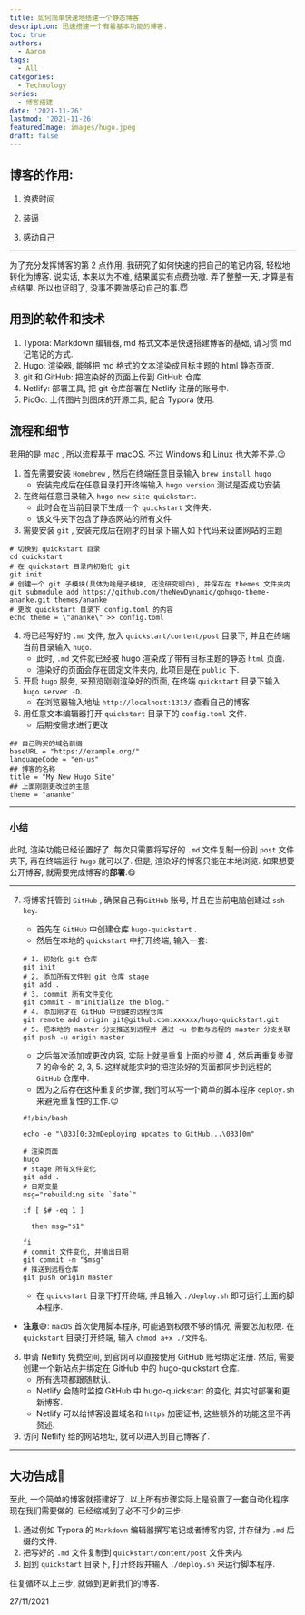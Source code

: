```yaml
---
title: 如何简单快速地搭建一个静态博客
description: 迅速搭建一个有着基本功能的博客.
toc: true
authors:
  - Aaron
tags:
  - All
categories:
  - Technology
series:
  - 博客搭建
date: '2021-11-26'
lastmod: '2021-11-26'
featuredImage: images/hugo.jpeg
draft: false
---
```


## 博客的作用:

1. 浪费时间

2. 装逼

3. 感动自己

---

为了充分发挥博客的第 2 点作用, 我研究了如何快速的把自己的笔记内容, 轻松地转化为博客. 说实话, 本来以为不难, 结果属实有点费劲嗷. 弄了整整一天, 才算是有点结果. 所以也证明了, 没事不要做感动自己的事.😇

## 用到的软件和技术

1. Typora: Markdown 编辑器, md 格式文本是快速搭建博客的基础, 请习惯 md 记笔记的方式.
2. Hugo: 渲染器, 能够把 md 格式的文本渲染成目标主题的 html 静态页面.
3. git 和 GitHub: 把渲染好的页面上传到 GitHub 仓库.
4. Netlify: 部署工具, 把 git 仓库部署在 Netlify 注册的账号中.
5. PicGo: 上传图片到图床的开源工具, 配合 Typora 使用.

## 流程和细节

我用的是 mac , 所以流程基于 macOS. 不过 Windows 和 Linux 也大差不差.😉

1. 首先需要安装 `Homebrew` , 然后在终端任意目录输入 `brew install hugo`
   - 安装完成后在任意目录打开终端输入 `hugo version` 测试是否成功安装.
2. 在终端任意目录输入 `hugo new site quickstart`.
   - 此时会在当前目录下生成一个 `quickstart` 文件夹.
   - 该文件夹下包含了静态网站的所有文件
3. 需要安装 `git` , 安装完成后在刚才的目录下输入如下代码来设置网站的主题

```shell
# 切换到 quickstart 目录
cd quickstart
# 在 quickstart 目录内初始化 git
git init
# 创建一个 git 子模块(具体为啥是子模块, 还没研究明白), 并保存在 themes 文件夹内
git submodule add https://github.com/theNewDynamic/gohugo-theme-ananke.git themes/ananke
# 更改 quickstart 目录下 config.toml 的内容
echo theme = \"ananke\" >> config.toml
```

4. 将已经写好的 `.md` 文件, 放入 `quickstart/content/post` 目录下, 并且在终端当前目录输入 `hugo`.
   - 此时, `.md` 文件就已经被 hugo 渲染成了带有目标主题的静态 `html` 页面.
   - 渲染好的页面会存在固定文件夹内, 此项目是在 `public` 下.
5. 开启 `hugo` 服务, 来预览刚刚渲染好的页面, 在终端 `quickstart` 目录下输入 `hugo server -D`.
   -  在浏览器输入地址 `http://localhost:1313/` 查看自己的博客.
6. 用任意文本编辑器打开 `quickstart` 目录下的 `config.toml` 文件.
   - 后期按需求进行更改

```shell
## 自己购买的域名前缀
baseURL = "https://example.org/"
languageCode = "en-us"
## 博客的名称
title = "My New Hugo Site"
## 上面刚刚更改过的主题
theme = "ananke"
```

---

### 小结

此时, 渲染功能已经设置好了. 每次只需要将写好的 `.md` 文件复制一份到 `post` 文件夹下, 再在终端运行 `hugo` 就可以了. 但是, 渲染好的博客只能在本地浏览. 如果想要公开博客, 就需要完成博客的**部署**.😋

---

7. 将博客托管到 `GitHub` , 确保自己有`GitHub` 账号, 并且在当前电脑创建过 `ssh-key`.

   - 首先在 `GitHub` 中创建仓库 `hugo-quickstart` .
   - 然后在本地的 `quickstart` 中打开终端, 输入一套:

   ```shell
   # 1. 初始化 git 仓库
   git init
   # 2. 添加所有文件到 git 仓库 stage
   git add .
   # 3. commit 所有文件变化
   git commit - m"Initialize the blog."
   # 4. 添加刚才在 GitHub 中创建的远程仓库
   git remote add origin git@github.com:xxxxxx/hugo-quickstart.git
   # 5. 把本地的 master 分支推送到远程并 通过 -u 参数与远程的 master 分支关联
   git push -u origin master
   ```

   - 之后每次添加或更改内容, 实际上就是重复上面的步骤 4 , 然后再重复步骤  7 的命令的 2, 3, 5. 这样就能实时的把渲染好的页面都同步到远程的 `GitHub` 仓库中.
   - 因为之后存在这种重复的步骤, 我们可以写一个简单的脚本程序 `deploy.sh` 来避免重复性的工作.😉

   ```shell
   #!/bin/bash
   
   echo -e "\033[0;32mDeploying updates to GitHub...\033[0m"
   
   # 渲染页面
   hugo
   # stage 所有文件变化
   git add .
   # 日期变量
   msg="rebuilding site `date`"
   
   if [ $# -eq 1 ]
   
     then msg="$1"
   
   fi
   # commit 文件变化, 并输出日期
   git commit -m "$msg"
   # 推送到远程仓库
   git push origin master
   ```

   - 在 `quickstart` 目录下打开终端, 并且输入 `./deploy.sh` 即可运行上面的脚本程序.
- **注意**😅: `macOS` 首次使用脚本程序, 可能遇到权限不够的情况, 需要怎加权限. 在 `quickstart` 目录打开终端, 输入 `chmod a+x ./文件名`.

8. 申请 Netlify 免费空间, 到官网可以直接使用 GitHub 账号绑定注册. 然后, 需要创建一个新站点并绑定在 GitHub 中的 hugo-quickstart 仓库.
   - 所有选项都跟随默认.
   - Netlify 会随时监控 GitHub 中 hugo-quickstart 的变化, 并实时部署和更新博客.
   - Netlify 可以给博客设置域名和 `https` 加密证书, 这些额外的功能这里不再赘述.
9. 访问 Netlify 给的网站地址, 就可以进入到自己博客了.

---



## 大功告成🍺

至此, 一个简单的博客就搭建好了. 以上所有步骤实际上是设置了一套自动化程序. 现在我们需要做的, 已经缩减到了必不可少的三步:

1. 通过例如 Typora 的 `Markdown` 编辑器撰写笔记或者博客内容, 并存储为 `.md` 后缀的文件.
2. 把写好的 `.md` 文件复制到 `quickstart/content/post` 文件夹内.
3. 回到 `quickstart` 目录下, 打开终段并输入 `./deploy.sh` 来运行脚本程序.

往复循环以上三步, 就做到更新我们的博客.



27/11/2021








